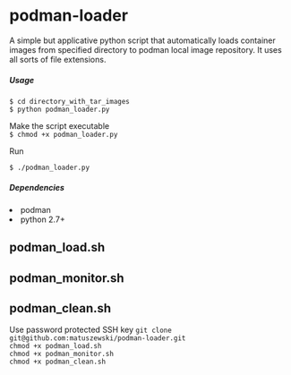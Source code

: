 # podman-loader
A simple but applicative python script that automatically loads container images from specified directory to podman local image repository.
It uses all sorts of file extensions.

<h5>Usage</h5>
<code>$ cd directory_with_tar_images</code><br>
<code>$ python podman_loader.py</code>
<br>
<p>Make the script executable<br>
<code>$ chmod +x podman_loader.py</code><br>
<p>Run</p>
<code>$ ./podman_loader.py</code></p>

<h5>Dependencies</h5>
<li>podman</li>
<li>python 2.7+</li>




<h2>podman_load.sh</h2>
<h2>podman_monitor.sh</h2>
<h2>podman_clean.sh</h2>
Use password protected SSH key
<code>git clone git@github.com:matuszewski/podman-loader.git</code><br> 
<code>chmod +x podman_load.sh</code><br>
<code>chmod +x podman_monitor.sh</code><br>
<code>chmod +x podman_clean.sh</code><br>

